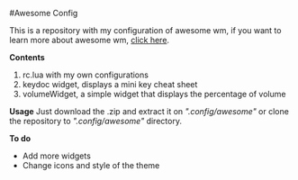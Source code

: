 #Awesome Config

This is a repository with my configuration of awesome wm, if you want to
learn more about awesome wm, [click here]("https://awesome.naquadah.org/").

**Contents**
1. rc.lua with my own configurations
2. keydoc widget, displays a mini key cheat sheet
3. volumeWidget, a simple widget that displays the percentage of volume

**Usage**
Just download the .zip and extract it on _".config/awesome"_ or clone the
repository to _".config/awesome"_ directory.

**To do**
- Add more widgets
- Change icons and style of the theme



